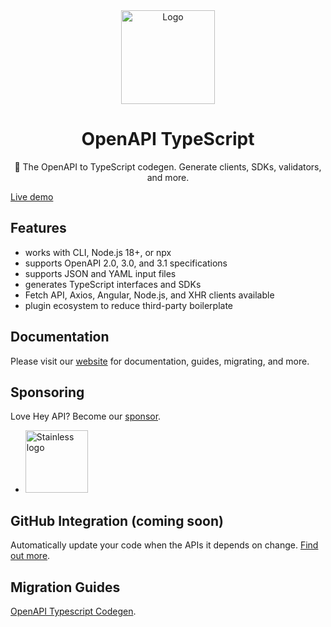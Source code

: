 <div align="center">
  <img width="150" height="150" src="https://heyapi.dev/logo.png" alt="Logo">
  <h1 align="center"><b>OpenAPI TypeScript</b></h1>
  <p align="center">🚀 The OpenAPI to TypeScript codegen. Generate clients, SDKs, validators, and more.</p>
</div>

[Live demo](https://stackblitz.com/edit/hey-api-example?file=openapi-ts.config.ts,src%2Fclient%2Fschemas.gen.ts,src%2Fclient%2Fsdk.gen.ts,src%2Fclient%2Ftypes.gen.ts)

## Features

- works with CLI, Node.js 18+, or npx
- supports OpenAPI 2.0, 3.0, and 3.1 specifications
- supports JSON and YAML input files
- generates TypeScript interfaces and SDKs
- Fetch API, Axios, Angular, Node.js, and XHR clients available
- plugin ecosystem to reduce third-party boilerplate

## Documentation

Please visit our [website](https://heyapi.dev/) for documentation, guides, migrating, and more.

## Sponsoring

Love Hey API? Become our [sponsor](https://github.com/sponsors/hey-api).

<ul>
  <li>
    <a href="https://stainlessapi.com/" target="_blank">
      <img alt="Stainless logo" height="100" src="https://heyapi.dev/images/stainless-logo-wordmark-480w.png" />
    </a>
  </li>
</ul>

## GitHub Integration (coming soon)

Automatically update your code when the APIs it depends on change. [Find out more](https://heyapi.dev/openapi-ts/integrations.html).

## Migration Guides

[OpenAPI Typescript Codegen](https://heyapi.dev/openapi-ts/migrating.html#openapi-typescript-codegen).
